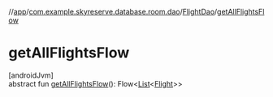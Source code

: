 //[app](../../../index.md)/[com.example.skyreserve.database.room.dao](../index.md)/[FlightDao](index.md)/[getAllFlightsFlow](get-all-flights-flow.md)

# getAllFlightsFlow

[androidJvm]\
abstract fun [getAllFlightsFlow](get-all-flights-flow.md)(): <!---  GfmCommand {"@class":"org.jetbrains.dokka.gfm.ResolveLinkGfmCommand","dri":{"packageName":"kotlinx.coroutines.flow","classNames":"Flow","callable":null,"target":{"@class":"org.jetbrains.dokka.links.PointingToDeclaration"},"extra":null}} --->Flow<!--- --->&lt;[List](https://kotlinlang.org/api/latest/jvm/stdlib/kotlin.collections/-list/index.html)&lt;[Flight](../../com.example.skyreserve.database.room.entity/-flight/index.md)&gt;&gt;
